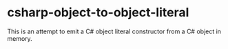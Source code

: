 csharp-object-to-object-literal
===============================

This is an attempt to emit a C# object literal constructor from a C# object in memory.
